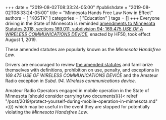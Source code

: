 +++
date = "2019-08-02T08:33:24-05:00"
#publishdate = "2019-08-02T08:33:24-05:00"
title = "Minnesota Hands Free Law Now in Effect"
authors = [ "K0STK" ]
categories = [ "Education" ]
tags = []
+++
Everyone driving in the State of Minnesota is reminded 
[amendments to  Minnesota Statutes 2018, sections 169.011, subdivision 94; 169.475 *USE OF A WIRELESS COMMUNICATIONS DEVICE*](https://legiscan.com/MN/bill/HF50/2019), enacted by HF50, took effect August 1, 2019.

These amended statutes are popularly known as the *Minnesota Handsfree Law*.

Drivers are encouraged to review [the amended statutes](https://www.revisor.mn.gov/laws/2019/0/11/%5E\(%3FPlaws.0.2.0%5B0-9%5C.a-zA-Z%5Cs/%5C/%5D+\)$#laws.0.2.0)
and familiarize themselves with definitions, prohibition on use, penalty, and exceptions in *169.475 USE OF WIRELESS COMMUNICATIONS DEVICE* and the Amateur Radio exception in *Subd. 94. Wireless communications device.* 

Amateur Radio Operators engaged in mobile operation in the State
of Minnesota [should consider carrying two documents]({{< relref "/post/2019/protect-yourself-during-mobile-operation-in-minnesota.md" >}}) which may be useful in the event they are stopped for potentially violating the *Minnesota Handsfree Law*.

<!--more-->


